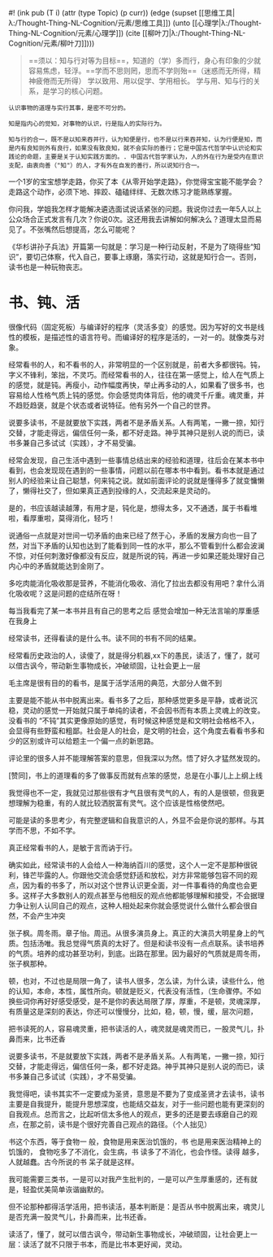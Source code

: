 #! (ink pub (T i) (attr (type Topic) (p curr)) (edge (supset [[思维工具|λ:/Thought-Thing-NL-Cognition/元素/思维工具]]) (unto [[心理学|λ:/Thought-Thing-NL-Cognition/元素/心理学]]) (cite [[柳叶刀|λ:/Thought-Thing-NL-Cognition/元素/柳叶刀]])))

> ==须以：知与行对等为目标==，知道的（学）多而行，身心有印象的少就容易焦虑，轻浮。==学而不思则罔，思而不学则殆==（迷惑而无所得，精神疲倦而无所得）
> 学以致用、用以促学、学用相长。
> 学与用、知与行的关系，是学习的核心问题。

```
认识事物的道理与实行其事，是密不可分的。  

知是指内心的觉知，对事物的认识，行是指人的实际行为。  

知与行的合一，既不是以知来吞并行，认为知便是行，也不是以行来吞并知，认为行便是知，而是内有良知则外有良行，如果没有致良知，就不会实际的善行；它是中国古代哲学中认识论和实践论的命题，主要是关于认知实践方面的。. 中国古代哲学家认为，人的外在行为是受内在意识支配，由衷向善（"知"）的人，才有外在自发的善行，所以说知行合一。
```


一个1岁的宝宝想学走路，你买了本《从零开始学走路》，你觉得宝宝能不能学会？走路这个动作，必须下地、摔跤、磕磕绊绊、无数次练习才能熟练掌握。

你问我，学姐我怎样才能解决遴选面试说话紧张的问题。我说你过去一年5人以上公众场合正式发言有几次？你说0次。这还用我去讲解如何解决么？道理太显而易见了。不张嘴然后想提高，怎么可能呢？

《华杉讲孙子兵法》开篇第一句就是：学习是一种行动反射，不是为了晓得些“知识”，要切己体察，代入自己，要事上琢磨，落实行动，这就是知行合一。否则，读书也是一种玩物丧志。

# 书、钝、活

很像代码（固定死板）与编译好的程序（灵活多变）的感觉。因为写好的文书是线性的模板，是描述性的语言符号。而编译好的程序是活的，一对一的。就像类与对象。

经常看书的人，和不看书的人，非常明显的一个区别就是，前者大多都很钝。钝，字义不锋利，笨拙，不灵巧。而经常看书的人，往往在第一感觉上，给人在气质上的感觉，就是钝。再瘦小，动作幅度再快，举止再多动的人，如果看了很多书，也容易给人性格气质上钝的感觉。你会感觉肉体背后，他的魂灵千斤重。魂灵重，并不趋贬趋褒，就是个状态或者说特征。他有另外一个自己的世界。

说要多读书，不是就要放下实践，两者不是矛盾关系。人有两笔，一撇一捺，知行交替，才能走得远，偏信任何一条，都不好走路。神乎其神只是别人说的而已，读书多兼自己多试试（实践），才不易受骗。

经常会发现，自己生活中遇到一些事情总结出来的经验和道理，往后会在某本书中看到，也会发现现在遇到的一些事情，问题以前在哪本书中看到。看书本就是通过别人的经验来让自己聪慧，何来钝之说。就如前面评论的说就是懂得多了就变慵懒了，懒得社交了，但如果真正遇到投缘的人，交流起来是灵动的。

是的，书应该越读越薄，有用才是，钝化是，想得太多，又不通透，属于书看堆啦，看厚重啦，莫得消化，轻巧！

说通俗一点就是对世间一切矛盾的由来已经了然于心，矛盾的发展方向也一目了然，对当下矛盾的认知也达到了能看到同一性的水平，那么不管看到什么都会波澜不惊，对任何刺激好像都没有反应，就是所说的钝，再进一步如果还能处理好自己内心中的矛盾就能达到金刚了。

多吃肉能消化吸收那是营养，不能消化吸收、消化了拉出去都没有用吧？拿什么消化吸收呢？这是问题的症结所在呀！

每当我看完了某一本书并且有自己的思考之后 感觉会增加一种无法言喻的厚重感在我身上

经常读书，还得看读的是什么书。读不同的书有不同的结果。

经常看历史政治的人，读傻了，就是得分机器,xx下的愚民，读活了，懂了，就可以借古讽今，带动新生事物成长，冲破顽固，让社会更上一层

毛主席是很有目的的看书，是属于活学活用的典范，大部分人做不到

主要是能不能从书中脱离出来。看书多了之后，那种感觉更多是平静，或者说沉稳，灵动的感觉一开始就只属于单纯的读者，不会因书而有本质上灵魂上的改变。没看书的 “不钝”其实更像原始的感觉，有时候这种感觉是和文明社会格格不入，会显得有些野蛮和粗鄙。社会是人的社会，是文明的社会，这个角度去看看书多和少的区别或许可以给题主一个偏一点的新思路。

评论里的很多人并不能理解答案的意思，但我深以为然。悟了好久才猛然发现的。

[赞同]，书上的道理看的多了做事反而就有点笨的感觉，总是在小事儿上上纲上线

我觉得也不一定，我就见过那些很有才气且很有灵气的人，有的人是很顿，但我更想理解为稳重，有的人就比较洒脱富有灵气。这个应该是性格使然吧。

可能是读的多思考少，有完整逻辑和自我意识的人，外显不会是你说的那样。与其学而不思，不如不学。

真正经常看书的人，是敏于言而讷于行。

确实如此，经常读书的人会给人一种海纳百川的感觉，这个人一定不是那种很锐利，锋芒毕露的人。你跟他交流会感觉舒适和放松，对方非常能够包容不同的观点，因为看的书多了，所以对这个世界认识更全面，对一件事看待的角度也会更多。这样子大多数别人的观点甚至与他相反的观点他都能够理解和接受，不会据理力争让别人认同自己的观点，这种人相处起来你就会感觉说什么做什么都会很自然，不会产生冲突

张子枫。周冬雨。章子怡。周迅。从很多演员身上。真正的大演员大明星身上的气质。包括汤唯。我总觉得气质真的太好了。但是和读书没有一点点联系。读书培养的气质。培养的成功甚至功利，到底。出路在那里。因为最好的气质就是周冬雨，张子枫那种。

顿，也对，不过也是局限一角了，读书人很多，怎么读，为什么读，读些什么，他的认知，本命，本性，属性所向。顿就是贬义，代表没有活性，（生命骤停。不如换些词你再好好感受感受，是不是你的表达局限了厚，厚重，不是顿，灵魂深厚，有质量这是深刻的表达，你还可以慢慢分，比如，稳，顿，慢，缓，层次问题，

把书读死的人，容易魂灵重，把书读活的人，魂灵就是魂灵而已，一股灵气儿，扑鼻而来，比书还香

说要多读书，不是就要放下实践，两者不是矛盾关系。人有两笔，一撇一捺，知行交替，才能走得远，偏信任何一条，都不好走路。神乎其神只是别人说的而已，读书多兼自己多试试（实践），才不易受骗。

我觉得吧，读书其实不一定要成为圣贤，意思是不要为了变成圣贤才去读书，读书主要是自我提升，能提升思想深度，也能结交益友，对于一些问题也能有更深刻的自我观点。总而言之，比起听信太多他人的观点，更多的还是要去琢磨自己的观点，在那之前，读书是个很好完善自己观点的路径。（个人拙见）



书这个东西，等于食物一 般，食物是用来医治饥饿的，书 也是用来医治精神上的饥饿的， 食物吃多了不消化，会生病，书 读多了不消化，也会作怪。读得 越多，人就越蠢。古今所说的书 呆子就是这样。



我可能需要三类书，一是可以对我产生批判的，一是可以产生厚重感的，还有就是，轻盈优美简单诙谐幽默的。

但不论那种都得活学活用，把书读活，基本判断是：是否从书中脱离出来，魂灵儿是否充满一股灵气儿，扑鼻而来，比书还香。

读活了，懂了，就可以借古讽今，带动新生事物成长，冲破顽固，让社会更上一层：读活了就不只限于书本，而是比书本更好闻，灵动。